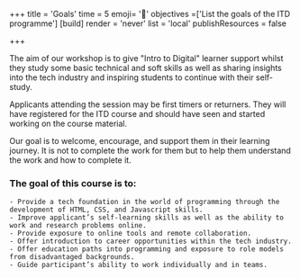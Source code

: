 +++
title = 'Goals'
time = 5
emoji= '🎯'
objectives =['List the goals of the ITD programme']
[build]
  render = 'never'
  list = 'local'
  publishResources = false

+++

The aim of our workshop is to give "Intro to Digital" learner support whilst they study some basic technical and soft skills as well as sharing insights into the tech industry and inspiring students to continue with their self-study.

Applicants attending the session may be first timers or returners. They will have registered for the ITD course and should have seen and started working on the course material.

Our goal is to welcome, encourage, and support them in their learning journey. It is not to complete the work for them but to help them understand the work and how to complete it.

### The goal of this course is to:

```objectives
- Provide a tech foundation in the world of programming through the development of HTML, CSS, and Javascript skills.
- Improve applicant’s self-learning skills as well as the ability to work and research problems online.
- Provide exposure to online tools and remote collaboration.
- Offer introduction to career opportunities within the tech industry.
- Offer education paths into programming and exposure to role models from disadvantaged backgrounds.
- Guide participant’s ability to work individually and in teams.
```
